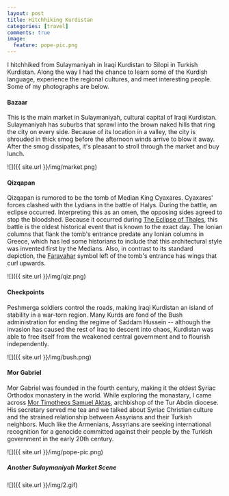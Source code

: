 ```yaml
---
layout: post
title: Hitchhiking Kurdistan
categories: [travel]
comments: true
image:
  feature: pope-pic.png
---
```

<!--more-->

I hitchhiked from Sulaymaniyah in Iraqi Kurdistan to Silopi in Turkish Kurdistan. Along the way I had the chance to learn some of the Kurdish language, experience the regional cultures, and meet interesting people. Some of my photographs are below.

#### Bazaar

This is the main market in Sulaymaniyah, cultural capital of Iraqi Kurdistan. Sulaymaniyah has suburbs that sprawl into the brown naked hills that ring the city on every side. Because of its location in a valley, the city is shrouded in thick smog before the afternoon winds arrive to blow it away. After the smog dissipates, it's pleasant to stroll through the market and buy lunch.

![]({{ site.url }}/img/market.png)

#### Qizqapan

Qizqapan is rumored to be the tomb of Median King Cyaxares. Cyaxares' forces clashed with the Lydians in the battle of Halys. During the battle, an eclipse occurred. Interpreting this as an omen, the opposing sides agreed to stop the bloodshed. Because it occurred during [The Eclipse of Thales](https://en.wikipedia.org/wiki/Eclipse_of_Thales), this battle is the oldest historical event that is known to the exact day. The Ionian columns that flank the tomb's entrance predate any Ionian columns in Greece, which has led some historians to include that this architectural style was invented first by the Medians. Also, in contrast to its standard depiction, the [Faravahar](https://en.wikipedia.org/wiki/Faravahar) symbol left of the tomb's entrance has wings that curl upwards.

![]({{ site.url }}/img/qiz.png)

#### Checkpoints

Peshmerga soldiers control the roads, making Iraqi Kurdistan an island of stability in a war-torn region. Many Kurds are fond of the Bush administration for ending the regime of Saddam Hussein -- although the invasion has caused the rest of Iraq to descent into chaos, Kurdistan was able to free itself from the weakened central government and to flourish independently.

![]({{ site.url }}/img/bush.png)

#### Mor Gabriel

Mor Gabriel was founded in the fourth century, making it the oldest Syriac Orthodox monastery in the world. While exploring the monastary, I came across [Mor Timotheos Samuel Aktas](http://www.syriacchristianity.info/bio/SyriacOrthodox/bio_TimotheosAktas.htm), archbishop of the Tur Abdin diocese. His secretary served me tea and we talked about Syriac Christian culture and the strained relationship between Assyrians and their Turkish neighbors. Much like the Armenians, Assyrians are seeking international recognition for a genocide committed against their people by the Turkish government in the early 20th century.

![]({{ site.url }}/img/pope-pic.png)


##### Another Sulaymaniyah Market Scene

![]({{ site.url }}/img/2.gif)
